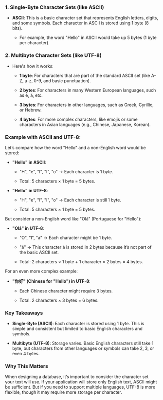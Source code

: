 ### 1\. Single-Byte Character Sets (like ASCII)

*   **ASCII**: This is a basic character set that represents English letters, digits, and some symbols. Each character in ASCII is stored using 1 byte (8 bits).
    
    *   For example, the word "Hello" in ASCII would take up 5 bytes (1 byte per character).
        

### 2\. Multibyte Character Sets (like UTF-8)

*   Here's how it works:
    
    *   **1 byte**: For characters that are part of the standard ASCII set (like A-Z, a-z, 0-9, and basic punctuation).
        
    *   **2 bytes**: For characters in many Western European languages, such as é, ä, etc.
        
    *   **3 bytes**: For characters in other languages, such as Greek, Cyrillic, or Hebrew.
        
    *   **4 bytes**: For more complex characters, like emojis or some characters in Asian languages (e.g., Chinese, Japanese, Korean).
        

### Example with ASCII and UTF-8:

Let’s compare how the word "Hello" and a non-English word would be stored:

*   **"Hello" in ASCII**:
    
    *   "H", "e", "l", "l", "o" → Each character is 1 byte.
        
    *   Total: 5 characters × 1 byte = 5 bytes.
        
*   **"Hello" in UTF-8**:
    
    *   "H", "e", "l", "l", "o" → Each character is still 1 byte.
        
    *   Total: 5 characters × 1 byte = 5 bytes.
        

But consider a non-English word like "Olá" (Portuguese for "Hello"):

*   **"Olá" in UTF-8**:
    
    *   "O", "l", "a" → Each character might be 1 byte.
        
    *   "á" → This character á is stored in 2 bytes because it’s not part of the basic ASCII set.
        
    *   Total: 2 characters × 1 byte + 1 character × 2 bytes = 4 bytes.
        

For an even more complex example:

*   **"你好" (Chinese for "Hello") in UTF-8**:
    
    *   Each Chinese character might require 3 bytes.
        
    *   Total: 2 characters × 3 bytes = 6 bytes.
        

### Key Takeaways

*   **Single-Byte (ASCII)**: Each character is stored using 1 byte. This is simple and consistent but limited to basic English characters and symbols.
    
*   **Multibyte (UTF-8)**: Storage varies. Basic English characters still take 1 byte, but characters from other languages or symbols can take 2, 3, or even 4 bytes.
    

### Why This Matters

When designing a database, it’s important to consider the character set your text will use. If your application will store only English text, ASCII might be sufficient. But if you need to support multiple languages, UTF-8 is more flexible, though it may require more storage per character.